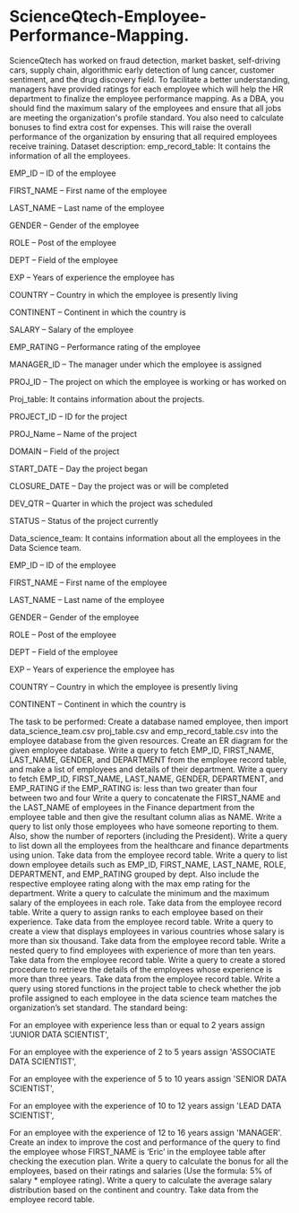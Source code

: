 # ScienceQtech-Employee-Performance-Mapping.
ScienceQtech has worked on fraud detection, market basket, self-driving cars, supply chain, algorithmic early detection of lung cancer, customer sentiment, and the drug discovery field.
To facilitate a better understanding, managers have provided ratings for each employee which will help the HR department to finalize the employee performance mapping. As a DBA, you should find the maximum salary of the employees and ensure that all jobs are meeting the organization's profile standard. You also need to calculate bonuses to find extra cost for expenses. This will raise the overall performance of the organization by ensuring that all required employees receive training.
Dataset description:
emp_record_table: It contains the information of all the employees.

EMP_ID – ID of the employee

FIRST_NAME – First name of the employee

LAST_NAME – Last name of the employee

GENDER – Gender of the employee

ROLE – Post of the employee

DEPT – Field of the employee

EXP – Years of experience the employee has

COUNTRY – Country in which the employee is presently living

CONTINENT – Continent in which the country is

SALARY – Salary of the employee

EMP_RATING – Performance rating of the employee

MANAGER_ID – The manager under which the employee is assigned 

PROJ_ID – The project on which the employee is working or has worked on


 

Proj_table: It contains information about the projects.

PROJECT_ID – ID for the project

PROJ_Name – Name of the project

DOMAIN – Field of the project

START_DATE – Day the project began

CLOSURE_DATE – Day the project was or will be completed

DEV_QTR – Quarter in which the project was scheduled

STATUS – Status of the project currently
 

Data_science_team: It contains information about all the employees in the Data Science team.

EMP_ID – ID of the employee

FIRST_NAME – First name of the employee

LAST_NAME – Last name of the employee

GENDER – Gender of the employee

ROLE – Post of the employee

DEPT – Field of the employee

EXP – Years of experience the employee has

COUNTRY – Country in which the employee is presently living

CONTINENT – Continent in which the country is




The task to be performed: 
Create a database named employee, then import data_science_team.csv proj_table.csv and emp_record_table.csv into the employee database from the given resources.
Create an ER diagram for the given employee database.
Write a query to fetch EMP_ID, FIRST_NAME, LAST_NAME, GENDER, and DEPARTMENT from the employee record table, and make a list of employees and details of their department.
Write a query to fetch EMP_ID, FIRST_NAME, LAST_NAME, GENDER, DEPARTMENT, and EMP_RATING if the EMP_RATING is: 
less than two
greater than four 
between two and four
Write a query to concatenate the FIRST_NAME and the LAST_NAME of employees in the Finance department from the employee table and then give the resultant column alias as NAME.
Write a query to list only those employees who have someone reporting to them. Also, show the number of reporters (including the President).
Write a query to list down all the employees from the healthcare and finance departments using union. Take data from the employee record table.
Write a query to list down employee details such as EMP_ID, FIRST_NAME, LAST_NAME, ROLE, DEPARTMENT, and EMP_RATING grouped by dept. Also include the respective employee rating along with the max emp rating for the department.
Write a query to calculate the minimum and the maximum salary of the employees in each role. Take data from the employee record table.
Write a query to assign ranks to each employee based on their experience. Take data from the employee record table.
Write a query to create a view that displays employees in various countries whose salary is more than six thousand. Take data from the employee record table.
Write a nested query to find employees with experience of more than ten years. Take data from the employee record table.
Write a query to create a stored procedure to retrieve the details of the employees whose experience is more than three years. Take data from the employee record table.
Write a query using stored functions in the project table to check whether the job profile assigned to each employee in the data science team matches the organization’s set standard.
The standard being:

For an employee with experience less than or equal to 2 years assign 'JUNIOR DATA SCIENTIST',

For an employee with the experience of 2 to 5 years assign 'ASSOCIATE DATA SCIENTIST',

For an employee with the experience of 5 to 10 years assign 'SENIOR DATA SCIENTIST',

For an employee with the experience of 10 to 12 years assign 'LEAD DATA SCIENTIST',

For an employee with the experience of 12 to 16 years assign 'MANAGER'.
Create an index to improve the cost and performance of the query to find the employee whose FIRST_NAME is ‘Eric’ in the employee table after checking the execution plan.
Write a query to calculate the bonus for all the employees, based on their ratings and salaries (Use the formula: 5% of salary * employee rating).
Write a query to calculate the average salary distribution based on the continent and country. Take data from the employee record table.
